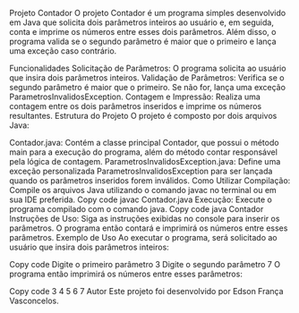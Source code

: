 Projeto Contador
O projeto Contador é um programa simples desenvolvido em Java que solicita dois parâmetros inteiros ao usuário e, em seguida, conta e imprime os números entre esses dois parâmetros. Além disso, o programa valida se o segundo parâmetro é maior que o primeiro e lança uma exceção caso contrário.

Funcionalidades
Solicitação de Parâmetros: O programa solicita ao usuário que insira dois parâmetros inteiros.
Validação de Parâmetros: Verifica se o segundo parâmetro é maior que o primeiro. Se não for, lança uma exceção ParametrosInvalidosException.
Contagem e Impressão: Realiza uma contagem entre os dois parâmetros inseridos e imprime os números resultantes.
Estrutura do Projeto
O projeto é composto por dois arquivos Java:

Contador.java: Contém a classe principal Contador, que possui o método main para a execução do programa, além do método contar responsável pela lógica de contagem.
ParametrosInvalidosException.java: Define uma exceção personalizada ParametrosInvalidosException para ser lançada quando os parâmetros inseridos forem inválidos.
Como Utilizar
Compilação: Compile os arquivos Java utilizando o comando javac no terminal ou em sua IDE preferida.
Copy code
javac Contador.java
Execução: Execute o programa compilado com o comando java.
Copy code
java Contador
Instruções de Uso: Siga as instruções exibidas no console para inserir os parâmetros. O programa então contará e imprimirá os números entre esses parâmetros.
Exemplo de Uso
Ao executar o programa, será solicitado ao usuário que insira dois parâmetros inteiros:

Copy code
Digite o primeiro parâmetro
3
Digite o segundo parâmetro
7
O programa então imprimirá os números entre esses parâmetros:

Copy code
3
4
5
6
7
Autor
Este projeto foi desenvolvido por Edson França Vasconcelos.
